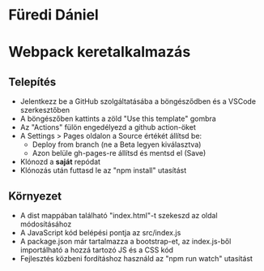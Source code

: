 # Füredi Dániel
# Webpack keretalkalmazás

## Telepítés

* Jelentkezz be a GitHub szolgáltatásába a böngésződben és a VSCode szerkesztőben
* A böngészőben kattints a zöld "Use this template" gombra
* Az "Actions" fülön engedélyezd a github action-öket
* A Settings > Pages oldalon a Source értékét állítsd be:
  * Deploy from branch (ne a Beta legyen kiválasztva)
  * Azon belüle gh-pages-re állítsd és mentsd el (Save)
* Klónozd a **saját** repódat
* Klónozás után futtasd le az "npm install" utasítást

## Környezet

* A dist mappában található "index.html"-t szekeszd az oldal módosításához
* A JavaScript kód belépési pontja az src/index.js
* A package.json már tartalmazza a bootstrap-et, az index.js-ből importálható a hozzá tartozó JS és a CSS kód
* Fejlesztés közbeni fordításhoz használd az "npm run watch" utasítást

